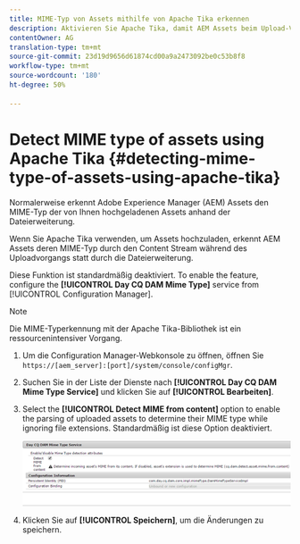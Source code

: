 ```yaml
---
title: MIME-Typ von Assets mithilfe von Apache Tika erkennen
description: Aktivieren Sie Apache Tika, damit AEM Assets beim Upload-Vorgang den MIME-Typ von Assets aus dem Inhalts-Stream anstelle der Dateierweiterung erkennen kann.
contentOwner: AG
translation-type: tm+mt
source-git-commit: 23d19d9656d61874cd00a9a2473092be0c53b8f8
workflow-type: tm+mt
source-wordcount: '180'
ht-degree: 50%

---
```



# Detect MIME type of assets using Apache Tika {#detecting-mime-type-of-assets-using-apache-tika}

Normalerweise erkennt Adobe Experience Manager (AEM) Assets den MIME-Typ der von Ihnen hochgeladenen Assets anhand der Dateierweiterung.  

Wenn Sie Apache Tika verwenden, um Assets hochzuladen, erkennt AEM Assets deren MIME-Typ durch den Content Stream während des Uploadvorgangs statt durch die Dateierweiterung. 

Diese Funktion ist standardmäßig deaktiviert.  To enable the feature, configure the **[!UICONTROL Day CQ DAM Mime Type]** service from [!UICONTROL Configuration Manager].

>[!NOTE]
>
>Die MIME-Typerkennung mit der Apache Tika-Bibliothek ist ein ressourcenintensiver Vorgang.

1. Um die Configuration Manager-Webkonsole zu öffnen, öffnen Sie `https://[aem_server]:[port]/system/console/configMgr`.

1. Suchen Sie in der Liste der Dienste nach **[!UICONTROL Day CQ DAM Mime Type Service]** und klicken Sie auf **[!UICONTROL Bearbeiten]**.

1. Select the **[!UICONTROL Detect MIME from content]** option to enable the parsing of uploaded assets to determine their MIME type while ignoring file extensions. Standardmäßig ist diese Option deaktiviert. 

   ![chlimage_1-333](assets/chlimage_1-333.png)

1. Klicken Sie auf **[!UICONTROL Speichern]**, um die Änderungen zu speichern.

